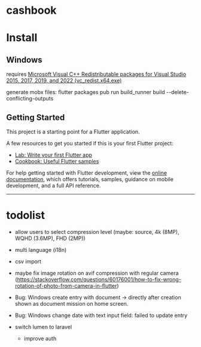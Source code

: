 # cashbook

# Install
## Windows
requires [Microsoft Visual C++ Redistributable packages for Visual Studio 2015, 2017, 2019, and 2022 (vc_redist.x64.exe)](https://aka.ms/vs/17/release/vc_redist.x64.exe)


generate mobx files: flutter packages pub run build_runner build --delete-conflicting-outputs

## Getting Started

This project is a starting point for a Flutter application.

A few resources to get you started if this is your first Flutter project:

- [Lab: Write your first Flutter app](https://docs.flutter.dev/get-started/codelab)
- [Cookbook: Useful Flutter samples](https://docs.flutter.dev/cookbook)

For help getting started with Flutter development, view the
[online documentation](https://docs.flutter.dev/), which offers tutorials,
samples, guidance on mobile development, and a full API reference.

---


# todolist

- allow users to select compression level (maybe: source, 4k (8MP), WQHD (3.6MP), FHD (2MP))
- multi language (i18n)
- csv import
- maybe fix image rotation on avif compression with regular camera (https://stackoverflow.com/questions/60176001/how-to-fix-wrong-rotation-of-photo-from-camera-in-flutter)
- Bug: Windows create entry with document -> directly after creation shown as document mission on home screen.
- Bug: Windows change date with text input field: failed to update entry

- switch lumen to laravel
  - improve auth
